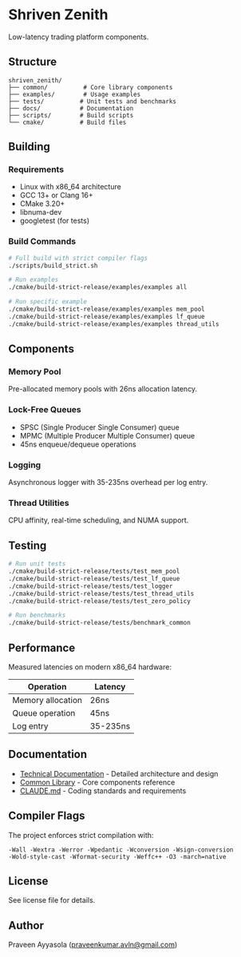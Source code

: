# Shriven Zenith

Low-latency trading platform components.

## Structure

```
shriven_zenith/
├── common/          # Core library components
├── examples/        # Usage examples
├── tests/          # Unit tests and benchmarks
├── docs/           # Documentation
├── scripts/        # Build scripts
└── cmake/          # Build files
```

## Building

### Requirements

- Linux with x86_64 architecture
- GCC 13+ or Clang 16+ 
- CMake 3.20+
- libnuma-dev
- googletest (for tests)

### Build Commands

```bash
# Full build with strict compiler flags
./scripts/build_strict.sh

# Run examples
./cmake/build-strict-release/examples/examples all

# Run specific example
./cmake/build-strict-release/examples/examples mem_pool
./cmake/build-strict-release/examples/examples lf_queue
./cmake/build-strict-release/examples/examples thread_utils
```

## Components

### Memory Pool
Pre-allocated memory pools with 26ns allocation latency.

### Lock-Free Queues
- SPSC (Single Producer Single Consumer) queue
- MPMC (Multiple Producer Multiple Consumer) queue
- 45ns enqueue/dequeue operations

### Logging
Asynchronous logger with 35-235ns overhead per log entry.

### Thread Utilities
CPU affinity, real-time scheduling, and NUMA support.

## Testing

```bash
# Run unit tests
./cmake/build-strict-release/tests/test_mem_pool
./cmake/build-strict-release/tests/test_lf_queue
./cmake/build-strict-release/tests/test_logger
./cmake/build-strict-release/tests/test_thread_utils
./cmake/build-strict-release/tests/test_zero_policy

# Run benchmarks
./cmake/build-strict-release/tests/benchmark_common
```

## Performance

Measured latencies on modern x86_64 hardware:

| Operation | Latency |
|-----------|---------|
| Memory allocation | 26ns |
| Queue operation | 45ns |
| Log entry | 35-235ns |

## Documentation

- [Technical Documentation](docs/technical_documentation.md) - Detailed architecture and design
- [Common Library](common/README.md) - Core components reference
- [CLAUDE.md](CLAUDE.md) - Coding standards and requirements

## Compiler Flags

The project enforces strict compilation with:
```
-Wall -Wextra -Werror -Wpedantic -Wconversion -Wsign-conversion
-Wold-style-cast -Wformat-security -Weffc++ -O3 -march=native
```

## License

See license file for details.

## Author

Praveen Ayyasola (praveenkumar.avln@gmail.com)